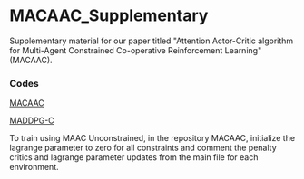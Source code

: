 # **MACAAC_Supplementary**

Supplementary material for our paper titled "Attention Actor-Critic algorithm for Multi-Agent Constrained Co-operative Reinforcement Learning" (MACAAC). 

### Codes   
[MACAAC](https://github.com/parnika31/MACAAC)

[MADDPG-C](https://github.com/parnika31/MADDPG-C)

To train using MAAC Unconstrained, in the repository MACAAC, initialize the lagrange parameter to zero for all constraints and comment the penalty critics and lagrange parameter updates from the main file for each environment.
